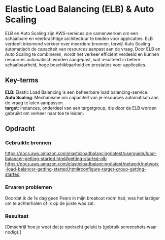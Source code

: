 # Elastic Load Balancing (ELB) & Auto Scaling
ELB en Auto Scaling zijn AWS-services die samenwerken om een schaalbare en veerkrachtige architectuur te bieden voor applicaties. ELB verdeelt inkomend verkeer over meerdere bronnen, terwijl Auto Scaling automatisch de capaciteit van resources aanpast aan de vraag. Door ELB en Auto Scaling te combineren, wordt het verkeer efficiënt verdeeld en kunnen resources automatisch worden aangepast, wat resulteert in betere schaalbaarheid, hoge beschikbaarheid en prestaties voor applicaties.

## Key-terms
**ELB**: Elastic Load Balancing is een beheerbare load balancing-service.  
**Auto Scaling**: Mechanisme om capaciteit van je resources automatisch aan de vraag te laten aanpassen.  
**target**: Instances, onderdeel van een targetgroup, die door de ELB worden gebruikt om verkeer naar toe te leiden. 

## Opdracht
### Gebruikte bronnen
https://docs.aws.amazon.com/elasticloadbalancing/latest/userguide/load-balancer-getting-started.html#getting-started-nlb 
https://docs.aws.amazon.com/elasticloadbalancing/latest/network/network-load-balancer-getting-started.html#configure-target-group-getting-started



### Ervaren problemen
Doordat ik de 1e dag geen Peers in mijn breakout room had, was het lastiger om te achterhalen of ik op de juiste was zat. 

### Resultaat
[Omschrijf hoe je weet dat je opdracht gelukt is (gebruik screenshots waar nodig).]
